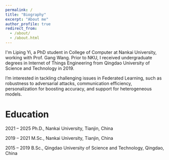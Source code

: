 ```yaml
---
permalink: /
title: "Biography"
excerpt: "About me"
author_profile: true
redirect_from: 
  - /about/
  - /about.html
---
```


I'm Liping Yi, a PhD student in College of Computer at Nankai University, working with Prof. Gang Wang. Prior to NKU, I received undergraduate degrees in Internet of Things Engineering from Qingdao University of Science and Technology in 2019.

I’m interested in tackling challenging issues in Federated Learning, such as robustness to adversarial attacks, communication efficiency, personalization for boosting accuracy, and support for heterogeneous models.

Education
======
2021 – 2025 Ph.D., Nankai University, Tianjin, China

2019 – 2021 M.Sc., Nankai University, Tianjin, China

2015 – 2019 B.Sc., Qingdao University of Science and Technology, Qingdao, China

 
 
